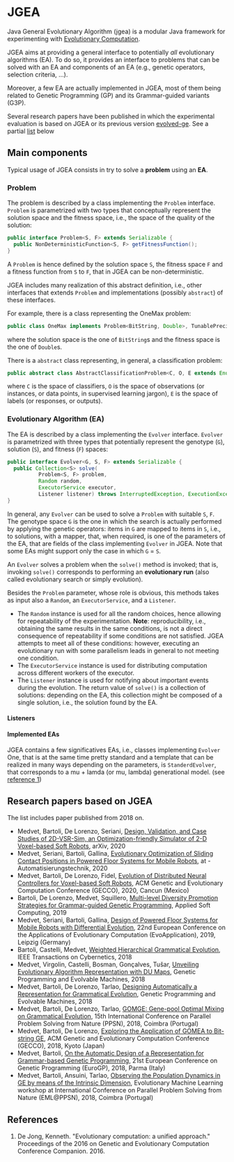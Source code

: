 # JGEA

Java General Evolutionary Algorithm (jgea) is a modular Java framework for experimenting with [Evolutionary Computation](https://en.wikipedia.org/wiki/Evolutionary_computation).

JGEA aims at providing a general interface to potentially *all* evolutionary algorithms (EA).
To do so, it provides an interface to problems that can be solved with an EA and components of an EA (e.g., genetic operators, selection criteria, ...).

Moreover, a few EA are actually implemented in JGEA, most of them being related to Genetic Programming (GP) and its Grammar-guided variants (G3P).

Several research papers have been published in which the experimental evaluation is based on JGEA or its previous version [evolved-ge](https://github.com/ericmedvet/evolved-ge).
See a partial [list](#research-papers-based-on-jgea) below

## Main components

Typical usage of JGEA consists in try to solve a **problem** using an **EA**.

### Problem
The problem is described by a class implementing the `Problem` interface.
`Problem` is parametrized with two types that conceptually represent the solution space and the fitness space, i.e., the space of the quality of the solution:
```java
public interface Problem<S, F> extends Serializable {
  public NonDeterministicFunction<S, F> getFitnessFunction();
}
```
A `Problem` is hence defined by the solution space `S`, the fitness space `F` and a fitness function from `S` to `F`, that in JGEA can be non-deterministic.

JGEA includes many realization of this abstract definition, i.e., other interfaces that extends `Problem` and implementations (possibly `abstract`) of these interfaces.

For example, there is a class representing the OneMax problem:
```java
public class OneMax implements Problem<BitString, Double>, TunablePrecisionProblem<BitString, Double> { /* ... */ }
```
where the solution space is the one of `BitString`s and the fitness space is the one of `Double`s.

There is a `abstract` class representing, in general, a classification problem:
```java
public abstract class AbstractClassificationProblem<C, O, E extends Enum<E>> implements ProblemWithValidation<C, List<Double>>, BiFunction<C, O, E> { /* ... */ }
```
where `C` is the space of classifiers, `O` is the space of observations (or instances, or data points, in supervised learning jargon), `E` is the space of labels (or responses, or outputs).

### Evolutionary Algorithm (EA)
The EA is described by a class implementing the `Evolver` interface.
`Evolver` is parametrized with three types that potentially represent the genotype (`G`), solution (`S`), and fitness (`F`) spaces:
```java
public interface Evolver<G, S, F> extends Serializable { 
  public Collection<S> solve(
          Problem<S, F> problem,
          Random random,
          ExecutorService executor,
          Listener listener) throws InterruptedException, ExecutionException;  
}
```
In general, any `Evolver` can be used to solve a `Problem` with suitable `S`, `F`.
The genotype space `G` is the one in which the search is actually performed by applying the genetic operators: items in `G` are mapped to items in `S`, i.e., to solutions, with a mapper, that, when required, is one of the parameters of the EA, that are fields of the class implementing `Evolver` in JGEA.
Note that some EAs might support only the case in which `G` = `S`.

An `Evolver` solves a problem when the `solve()` method is invoked; that is, invoking `solve()` corresponds to performing an **evolutionary run** (also called evolutionary search or simply evolution).

Besides the `Problem` parameter, whose role is obvious, this methods takes as input also a `Random`, an `ExecutorService`, and a `Listener`.
- The `Random` instance is used for all the random choices, hence allowing for repeatability of the experimentation.
**Note**: reproducibility, i.e., obtaining the same results in the same conditions, is not a direct consequence of repeatability if some conditions are not satisfied. JGEA attempts to meet all of these conditions: however, executing an evolutionary run with some parallelism leads in general to not meeting one condition.
- The `ExecutorService` instance is used for distributing computation across different workers of the executor.
- The `Listener` instance is used for notifying about important events during the evolution.
The return value of `solve()` is a collection of solutions: depending on the EA, this collection might be composed of a single solution, i.e., the solution found by the EA.

#### Listeners

#### Implemented EAs

JGEA contains a few significatives EAs, i.e., classes implementing `Evolver`
One, that is at the same time pretty standard and a template that can be realized in many ways depending on the parameters, is `StanderdEvolver`, that corresponds to a mu + lamda (or mu, lambda) generational model. (see [reference 1](#ref1))

## Research papers based on JGEA
The list includes paper published from 2018 on.
- Medvet, Bartoli, De Lorenzo, Seriani, [Design, Validation, and Case Studies of 2D-VSR-Sim, an Optimization-friendly Simulator of 2-D Voxel-based Soft Robots](http://medvet.inginf.units.it/publications/designvalidationandcasestudiesofdvsrsimanoptimizationfriendlysimulatorofdvoxelbasedsoftrobots), arXiv, 2020
- Medvet, Seriani, Bartoli, Gallina, [Evolutionary Optimization of Sliding Contact Positions in Powered Floor Systems for Mobile Robots](http://medvet.inginf.units.it/publications/evolutionaryoptimizationofslidingcontactpositionsinpoweredfloorsystemsformobilerobots), at - Automatisierungstechnik, 2020
- Medvet, Bartoli, De Lorenzo, Fidel, [Evolution of Distributed Neural Controllers for Voxel-based Soft Robots](http://medvet.inginf.units.it/publications/evolutionofdistributedneuralcontrollersforvoxelbasedsoftrobots), ACM Genetic and Evolutionary Computation Conference (GECCO), 2020, Cancun (Mexico)
- Bartoli, De Lorenzo, Medvet, Squillero, [Multi-level Diversity Promotion Strategies for Grammar-guided Genetic Programming](http://medvet.inginf.units.it/publications/multileveldiversitypromotionstrategiesforgrammarguidedgeneticprogramming), Applied Soft Computing, 2019
- Medvet, Seriani, Bartoli, Gallina, [Design of Powered Floor Systems for Mobile Robots with Differential Evolution](http://medvet.inginf.units.it/publications/designofpoweredfloorsystemsformobilerobotswithdifferentialevolution), 22nd European Conference on the Applications of Evolutionary Computation (EvoApplication), 2019, Leipzig (Germany)
- Bartoli, Castelli, Medvet, [Weighted Hierarchical Grammatical Evolution](http://medvet.inginf.units.it/publications/weightedhierarchicalgrammaticalevolution), IEEE Transactions on Cybernetics, 2018
- Medvet, Virgolin, Castelli, Bosman, Gonçalves, Tušar, [Unveiling Evolutionary Algorithm Representation with DU Maps](http://medvet.inginf.units.it/publications/unveilingevolutionaryalgorithmrepresentationwithdumaps), Genetic Programming and Evolvable Machines, 2018
- Medvet, Bartoli, De Lorenzo, Tarlao, [Designing Automatically a Representation for Grammatical Evolution](http://medvet.inginf.units.it/publications/designingautomaticallyarepresentationforgrammaticalevolution), Genetic Programming and Evolvable Machines, 2018
- Medvet, Bartoli, De Lorenzo, Tarlao, [GOMGE: Gene-pool Optimal Mixing on Grammatical Evolution](http://medvet.inginf.units.it/publications/gomgegenepooloptimalmixingongrammaticalevolution), 15th International Conference on Parallel Problem Solving from Nature (PPSN), 2018, Coimbra (Portugal)
- Medvet, Bartoli, De Lorenzo, [Exploring the Application of GOMEA to Bit-string GE](http://medvet.inginf.units.it/publications/exploringtheapplicationofgomeatobitstringge), ACM Genetic and Evolutionary Computation Conference (GECCO), 2018, Kyoto (Japan)
- Medvet, Bartoli, [On the Automatic Design of a Representation for Grammar-based Genetic Programming](http://medvet.inginf.units.it/publications/ontheautomaticdesignofarepresentationforgrammarbasedgeneticprogramming), 21st European Conference on Genetic Programming (EuroGP), 2018, Parma (Italy)
- Medvet, Bartoli, Ansuini, Tarlao, [Observing the Population Dynamics in GE by means of the Intrinsic Dimension](http://medvet.inginf.units.it/publications/observingthepopulationdynamicsingebymeansoftheintrinsicdimension), Evolutionary Machine Learning workshop at International Conference on Parallel Problem Solving from Nature (EML@PPSN), 2018, Coimbra (Portugal)

## References
1. <a id="ref01"></a> De Jong, Kenneth. "Evolutionary computation: a unified approach." Proceedings of the 2016 on Genetic and Evolutionary Computation Conference Companion. 2016.
